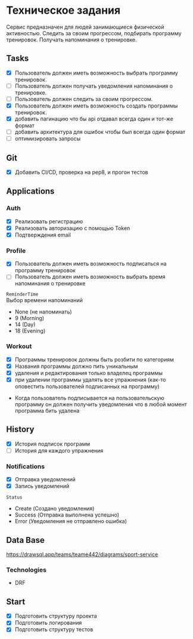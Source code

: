 # Техническое задания

Сервис предназначен для людей занимающиеся физической активностью.
Следить за своим прогрессом, подбирать программу тренировок.
Получать напоминания о тренировке.

## Tasks

* [x] Пользователь должен иметь возможность выбрать программу тренировок.
* [ ] Пользователь должен получать уведомления напоминания о тренировке.
* [ ] Пользователь должен следить за своим прогрессом.
* [x] Пользователь должен иметь возможность создать программы тренировок.
* [x] добавить пагинацию что бы api отдавал всегда один и тот-же формат
* [ ] добавить архитектура для ошибок чтобы был всегда один формат
* [ ] оптимизировать запросы

## Git

* [x] Добавить CI/CD, проверка на pep8, и прогон тестов

## Applications

### Auth

* [x] Реализовать регистрацию
* [x] Реализовать авторизацию c помощью Token
* [x] Подтверждения email

### Profile

* [x] Пользователь должен иметь возможность подписаться на программу тренировок
* [ ] Пользователь должен иметь возможность выбрать время напоминания о тренировке

`ReminderTime`\
Выбор времени напоминаний

* None (не напоминать)
* 9 (Morning)
* 14 (Day)
* 18 (Evening)

### Workout

* [x] Программы тренировок должны быть розбити по категориям
* [x] Названия программы должно пить уникальным
* [x] удаления и редактирования только владелец программы
* [x] при удалении программы удалять все упражнения (как-то оповестить пользователей подписанных на программу)

* Когда пользователь подписывается на пользовательскую программу он должен получить уведомления что в любой момент программа бить удалена

## History

* [x] История подписок программ
* [ ] История для каждого упражнения

### Notifications

* [x] Отправка уведомлений
* [x] Запись уведомлений

`Status`

* Create (Создано уведомления)
* Success (Отправка выполнена успешно)
* Error (Уведомления не отправлено ошибка)

## Data Base

<https://drawsql.app/teams/teame442/diagrams/sport-service>

### Technologies

* DRF

## Start

* [x] Подготовить структуру проекта
* [x] Подготовить логирования
* [x] Подготовить структуру тестов
